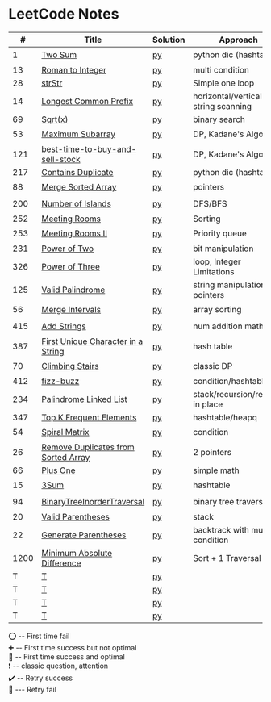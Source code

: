 # LeetCode Notes 


| #    | Title                                                                                                     | Solution                                              | Approach                            | Comments                                   |  
|------|-----------------------------------------------------------------------------------------------------------|-------------------------------------------------------|-------------------------------------|--------------------------------------------|
| 1    | [Two Sum](https://leetcode.com/problems/two-sum/)                                                         | [py](hashTable/TwoSum.md)                             | python dic (hashtable)              | :heavy_exclamation_mark:  :100:            |
| 13   | [Roman to Integer](https://leetcode.com/problems/roman-to-integer/)                                       | [py](general/Roman.md)                                | multi condition                     | :heavy_plus_sign:                          |
| 28   | [strStr](https://leetcode.com/problems/implement-strstr/)                                                 | [py](general/strStr.md)                               | Simple one loop                     | :100:                                      |
| 14   | [Longest Common Prefix](https://leetcode.com/problems/longest-common-prefix/)                             | [py](general/prefix.md)                               | horizontal/vertical string scanning | :100:                                      |
| 69   | [Sqrt(x)](https://leetcode.com/problems/sqrtx/)                                                           | [py](./math/sqrt.md)                                  | binary search                       | :heavy_plus_sign:                          |
| 53   | [Maximum Subarray](https://leetcode.com/problems/maximum-subarray/)                                       | [py](dynamicProgramming/maximumSubarray.md)           | DP, Kadane's Algorithm              | :o:                                        |
| 121  | [best-time-to-buy-and-sell-stock](https://leetcode.com/problems/best-time-to-buy-and-sell-stock/)         | [py](dynamicProgramming/stock.md)                     | DP, Kadane's Algorithm              | :heavy_exclamation_mark:  :o:              |
| 217  | [Contains Duplicate](https://leetcode.com/problems/contains-duplicate/)                                   | [py](general/containDuplicates.md)                    | python dic (hashtable)              | :100:                                      |
| 88   | [Merge Sorted Array](https://leetcode.com/problems/merge-sorted-array/)                                   | [py](pointers/MergeSortedArray.md)                    | pointers                            | :o:                                        |
| 200  | [Number of Islands](https://leetcode.com/problems/number-of-islands/)                                     | [py](DFS-BFS/number-of-islands.md)                    | DFS/BFS                             | :o:                                        |
| 252  | [Meeting Rooms](https://leetcode.com/problems/meeting-rooms/)                                             | [py](array/MeetingRooms.md)                           | Sorting                             | :100:                                      |
| 253  | [Meeting Rooms II](https://leetcode.com/problems/meeting-rooms-ii/)                                       | [py](heap/MeetingRoomsII.md)                          | Priority queue                      | :o:                                        |
| 231  | [Power of Two](https://leetcode.com/problems/power-of-two/)                                               | [py](BitManipulation/PowerofTwo.md)                   | bit manipulation                    | :heavy_plus_sign:                          |
| 326  | [Power of Three](https://leetcode.com/problems/power-of-three/)                                           | [py](BitManipulation/PowerofThree.md)                 | loop, Integer Limitations           | :heavy_plus_sign:                          |
| 125  | [Valid Palindrome](https://leetcode.com/problems/valid-palindrome/)                                       | [py](string/ValidPalindrome.md)                       | string manipulation/ 2 pointers     | :100:                                      |
| 56   | [Merge Intervals](https://leetcode.com/problems/merge-intervals/)                                         | [py](array/MergeIntervals.md)                         | array sorting                       | :o:                                        |
| 415  | [Add Strings](https://leetcode.com/problems/add-strings/)                                                 | [py](math/AddStrings.md)                              | num addition math                   | :o:                                        |
| 387  | [First Unique Character in a String](https://leetcode.com/problems/first-unique-character-in-a-string/)   | [py](hashTable/FirstUniqueCharInString.md)            | hash table                          | :100:                                      |
| 70   | [Climbing Stairs](https://leetcode.com/problems/climbing-stairs/)                                         | [py](dynamicProgramming/ClimbingStairs.md)            | classic DP                          | :heavy_exclamation_mark: :heavy_plus_sign: |
| 412  | [fizz-buzz](https://leetcode.com/problems/fizz-buzz/)                                                     | [py](general/fizz-buzz.md)                            | condition/hashtable                 | :100:                                      |
| 234  | [Palindrome Linked List](https://leetcode.com/problems/palindrome-linked-list/)                           | [py](linkedList/PalindromeLinkedList.md)              | stack/recursion/reverse in place    | :heavy_exclamation_mark: :heavy_plus_sign: |
| 347  | [Top K Frequent Elements](https://leetcode.com/problems/top-k-frequent-elements/)                         | [py](hashTable/TopKElements.md)                       | hashtable/heapq                     | :heavy_plus_sign:                          |
| 54   | [Spiral Matrix](https://leetcode.com/problems/spiral-matrix/)                                             | [py](general/SpiralMatrix.md)                         | condition                           | :o:                                        |
| 26   | [Remove Duplicates from Sorted Array](https://leetcode.com/problems/remove-duplicates-from-sorted-array/) | [py](pointers/remove-duplicates-from-sorted-array.md) | 2 pointers                          | :100:                                      |
| 66   | [Plus One](https://leetcode.com/problems/plus-one/)                                                       | [py](general/PlusOne.md)                              | simple math                         | :100:                                      |
| 15   | [3Sum](https://leetcode.com/problems/3sum/)                                                               | [py](hashTable/3sum.md)                               | hashtable                           | :o:                                        |
| 94   | [BinaryTreeInorderTraversal](https://leetcode.com/problems/binary-tree-inorder-traversal/)                | [py](BinaryTree/BinaryTreeInorderTraversal.md)        | binary tree traversal               | :o:                                        |
| 20   | [Valid Parentheses](https://leetcode.com/problems/valid-parentheses/)                                     | [py](stack/ValidParentheses.md)                       | stack                               | :100:                                      |
| 22   | [Generate Parentheses](https://leetcode.com/problems/generate-parentheses/)                               | [py](backtrack/GenerateParentheses.md)                | backtrack with multiple condition   | :o:                                        |
| 1200 | [Minimum Absolute Difference](https://leetcode.com/problems/minimum-absolute-difference/)                 | [py](general/MinimumAbsoluteDifference.md)            | Sort + 1 Traversal                  | :100:                                      |
| T    | [T]()                                                                                                     | [py](general/strStr.md)                               |                                     |                                            |
| T    | [T]()                                                                                                     | [py](general/strStr.md)                               |                                     |                                            |
| T    | [T]()                                                                                                     | [py](general/strStr.md)                               |                                     |                                            |
| T    | [T]()                                                                                                     | [py](general/strStr.md)                               |                                     |                                            |

:o: -- First time fail       
:heavy_plus_sign: -- First time success but not optimal     
:100: -- First time success and optimal    
:heavy_exclamation_mark: -- classic question, attention        
:heavy_check_mark: -- Retry success      
:small_red_triangle: --- Retry fail     

